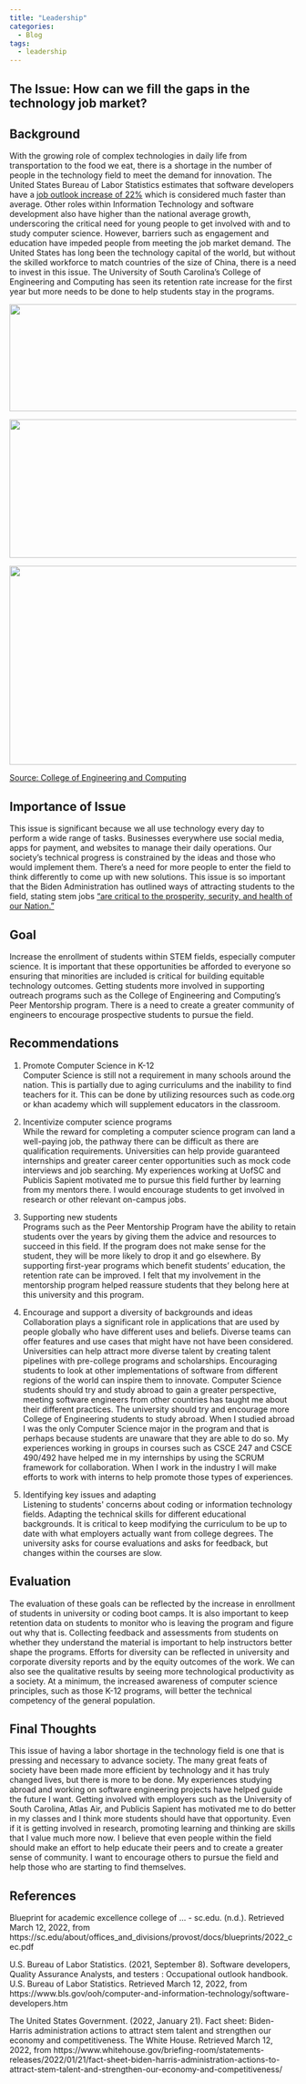 ```yaml
---
title: "Leadership"
categories:
  - Blog
tags:
  - leadership
---
```


<h2>The Issue: How can we fill the gaps in the technology job market?</h2>
<h2>Background</h2>
<p>
With the growing role of complex technologies in daily life from transportation to the food we eat, there is a shortage in the number of people in the technology field to meet the demand for innovation. The United States Bureau of Labor Statistics estimates that software developers have a <a href="https://www.bls.gov/ooh/computer-and-information-technology/software-developers.htm">job outlook increase of 22%</a> which is considered much faster than average. Other roles within Information Technology and software development also have higher than the national average growth, underscoring the critical need for young people to get involved with and to study computer science. However, barriers such as engagement and education have impeded people from meeting the job market demand. The United States has long been the technology capital of the world, but without the skilled workforce to match countries of the size of China, there is a need to invest in this issue. The University of South Carolina&rsquo;s College of Engineering and Computing has seen its retention rate increase for the first year but more needs to be done to help students stay in the programs.</p>
<p><img src="https://gld.adamfrederiksen.com/assets/images/leadership-retention.png" width="624" height="188"></p>
<p><img src="https://gld.adamfrederiksen.com/assets/images/leadership-student-gender-diversity.png" width="624" height="243"></p>
<p><img src="https://gld.adamfrederiksen.com/assets/images/leadership-student-diversity.png" width="624" height="349"></p>
<p><a href="https://sc.edu/about/offices_and_divisions/provost/docs/blueprints/2022_cec.pdf">Source: College of Engineering and Computing</a></p>
<h2>Importance of Issue</h2>
<p>This issue is significant because we all use technology every day to perform a wide range of tasks. Businesses everywhere use social media, apps for payment, and websites to manage their daily operations. Our society’s technical progress is constrained by the ideas and those who would implement them. There’s a need for more people to enter the field to think differently to come up with new solutions.  This issue is so important that the Biden Administration has outlined ways of attracting students to the field, stating stem jobs <a href="https://www.whitehouse.gov/briefing-room/statements-releases/2022/01/21/fact-sheet-biden-harris-administration-actions-to-attract-stem-talent-and-strengthen-our-economy-and-competitiveness/">&ldquo;are critical to the prosperity, security, and health of our Nation.&rdquo;</a></p>
<h2>Goal</h2>
<p>Increase the enrollment of students within STEM fields, especially computer science. It is important that these opportunities be afforded to everyone so ensuring that minorities are included is critical for building equitable technology outcomes. Getting students more involved in supporting outreach programs such as the College of Engineering and Computing&rsquo;s Peer Mentorship program. There is a need to create a greater community of engineers to encourage prospective students to pursue the field.</p>
<h2>Recommendations</h2>
<ol>
    <li>
        <p>Promote Computer Science in K-12<br>Computer Science is still not a requirement in many schools around the nation. This is partially due to aging curriculums and the inability to find teachers for it. This can be done by utilizing resources such as code.org or khan academy which will supplement educators in the classroom.</p>
    </li>
    <li>
        <p>Incentivize computer science programs<br>While the reward for completing a computer science program can land a well-paying job, the pathway there can be difficult as there are qualification requirements. Universities can help provide guaranteed internships and greater career center opportunities such as mock code interviews and job searching. My experiences working at UofSC and Publicis Sapient motivated me to pursue this field further by learning from my mentors there. I would encourage students to get involved in research or other relevant on-campus jobs.</p>
    </li>
    <li>
        <p>Supporting new students<br>Programs such as the Peer Mentorship Program have the ability to retain students over the years by giving them the advice and resources to succeed in this field. If the program does not make sense for the student, they will be more likely to drop it and go elsewhere. By supporting first-year programs which benefit students’ education, the retention rate can be improved. I felt that my involvement in the mentorship program helped reassure students that they belong here at this university and this program.</p>
    </li>
    <li>
        <p>Encourage and support a diversity of backgrounds and ideas<br>Collaboration plays a significant role in applications that are used by people globally who have different uses and beliefs. Diverse teams can offer features and use cases that might have not have been considered. Universities can help attract more diverse talent by creating talent pipelines with pre-college programs and scholarships. Encouraging students to look at other implementations of software from different regions of the world can inspire them to innovate. Computer Science students should try and study abroad to gain a greater perspective, meeting software engineers from other countries has taught me about their different practices. The university should try and encourage more College of Engineering students to study abroad. When I studied abroad I was the only Computer Science major in the program and that is perhaps because students are unaware that they are able to do so. My experiences working in groups in courses such as CSCE 247 and CSCE 490/492 have helped me in my internships by using the SCRUM framework for collaboration. When I work in the industry I will make efforts to work with interns to help promote those types of experiences.</p>
    </li>
    <li>
        <p>Identifying key issues and adapting<br>Listening to students&apos; concerns about coding or information technology fields. Adapting the technical skills for different educational backgrounds. It is critical to keep modifying the curriculum to be up to date with what employers actually want from college degrees. The university asks for course evaluations and asks for feedback, but changes within the courses are slow.<br></p>
    </li>
</ol>
<h2>Evaluation</h2>
<p>The evaluation of these goals can be reflected by the increase in enrollment of students in university or coding boot camps. It is also important to keep retention data on students to monitor who is leaving the program and figure out why that is. Collecting feedback and assessments from students on whether they understand the material is important to help instructors better shape the programs. Efforts for diversity can be reflected in university and corporate diversity reports and by the equity outcomes of the work. We can also see the qualitative results by seeing more technological productivity as a society. At a minimum, the increased awareness of computer science principles, such as those K-12 programs, will better the technical competency of the general population.</p>
<h2>Final Thoughts</h2>
<p>This issue of having a labor shortage in the technology field is one that is pressing and necessary to advance society. The many great feats of society have been made more efficient by technology and it has truly changed lives, but there is more to be done. My experiences studying abroad and working on software engineering projects have helped guide the future I want. Getting involved with employers such as the University of South Carolina, Atlas Air, and Publicis Sapient has motivated me to do better in my classes and I think more students should have that opportunity. Even if it is getting involved in research, promoting learning and thinking are skills that I value much more now. I believe that even people within the field should make an effort to help educate their peers and to create a greater sense of community. I want to encourage others to pursue the field and help those who are starting to find themselves.</p>
<h2>References</h2>
<p>Blueprint for academic excellence college of ... - sc.edu. (n.d.). Retrieved March 12, 2022, from https://sc.edu/about/offices_and_divisions/provost/docs/blueprints/2022_cec.pdf</p>
<p>U.S. Bureau of Labor Statistics. (2021, September 8).&nbsp;Software developers, Quality Assurance Analysts, and testers : Occupational outlook handbook. U.S. Bureau of Labor Statistics. Retrieved March 12, 2022, from https://www.bls.gov/ooh/computer-and-information-technology/software-developers.htm</p>
<p>The United States Government. (2022, January 21). Fact sheet: Biden-Harris administration actions to attract stem talent and strengthen our economy and competitiveness. The White House. Retrieved March 12, 2022, from https://www.whitehouse.gov/briefing-room/statements-releases/2022/01/21/fact-sheet-biden-harris-administration-actions-to-attract-stem-talent-and-strengthen-our-economy-and-competitiveness/&nbsp;</p>